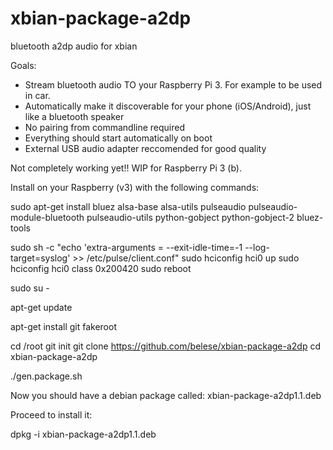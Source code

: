# xbian-package-a2dp
bluetooth a2dp audio for xbian

Goals:
- Stream bluetooth audio TO your Raspberry Pi 3. For example to be used in car.
- Automatically make it discoverable for your phone (iOS/Android), just like a bluetooth speaker
- No pairing from commandline required
- Everything should start automatically on boot
- External USB audio adapter reccomended for good quality


Not completely working yet!! WIP for Raspberry Pi 3 (b).

Install on your Raspberry (v3) with the following commands:

sudo apt-get install bluez alsa-base alsa-utils pulseaudio pulseaudio-module-bluetooth pulseaudio-utils python-gobject python-gobject-2 bluez-tools

sudo sh -c "echo 'extra-arguments = --exit-idle-time=-1 --log-target=syslog' >> /etc/pulse/client.conf"
sudo hciconfig hci0 up
sudo hciconfig hci0 class 0x200420
sudo reboot

sudo su -

apt-get update

apt-get install git fakeroot

cd /root
git init
git clone https://github.com/belese/xbian-package-a2dp
cd xbian-package-a2dp

./gen.package.sh

Now you should have a debian package called:
xbian-package-a2dp1.1.deb

Proceed to install it:

dpkg -i xbian-package-a2dp1.1.deb
